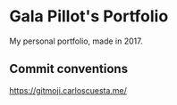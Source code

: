 # Gala Pillot's Portfolio

My personal portfolio, made in 2017.

## Commit conventions

https://gitmoji.carloscuesta.me/

